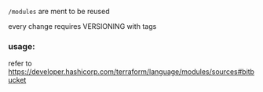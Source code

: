 `/modules` are ment to be reused

every change requires VERSIONING with tags

### usage:

refer to https://developer.hashicorp.com/terraform/language/modules/sources#bitbucket
